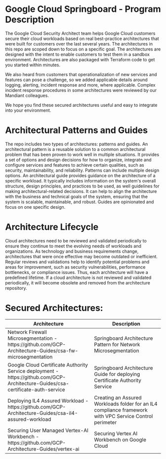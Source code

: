 # Google Cloud Springboard - Program Description

The Google Cloud Security Architect team helps Google Cloud customers secure their cloud workloads based on real best-practice architectures that were built for customers over the last several years. The architectures in this repo are scoped down to focus on a specific goal. The architectures are designed with the intent to enable customers to test them in a sandbox environment. Architectures are also packaged with Terraform code to get you started within minutes.

We also heard from customers that operationalization of new services and features can pose a challenge, so we added applicable details around logging, alerting, incident response and more, where applicable. Complex incident response procedures in some architectures were reviewed by our Mandiant colleagues. 

We hope you find these secured architectures useful and easy to integrate into your environment.


# Architectural Patterns and Guides

The repo includes two types of architectures: patterns and guides.
An architectural pattern is a reusable solution to a common architectural problem that has been proven to work well in multiple situations. It provides a set of options and design decisions for how to organize, integrate and configure services and features to achieve certain qualities, such as security, maintainability, and reliability. Patterns can include multiple design options.
An architectural guide provides guidance on the architecture of a specific workload. It typically includes information on the system's overall structure, design principles, and practices to be used, as well guidelines for making architectural-related decisions. It can help to align the architecture with the business and technical goals of the system, ensuring that the system is scalable, maintainable, and robust. Guides are opinionated and focus on one specific design.    



# Architecture Lifecycle

Cloud architectures need to be reviewed and validated periodically to ensure they continue to meet the evolving needs of workloads and organizations. As technology and business requirements change, architectures that were once effective may become outdated or inefficient. Regular reviews and validations help to identify potential problems and areas for improvement, such as security vulnerabilities, performance bottlenecks, or compliance issues. Thus, each architecture will have a predefined lifetime. If a cloud architecture is not reviewed and validated periodically, it will become obsolete and removed from the architecture repository. 

# Secured Architectures:

<table>
  <thead>
    <tr>
      <th>Architecture</th>
      <th>Description</th>
    </tr>
  </thead>
  <tbody>
    <tr>
      <td>Network Firewall Microsegmentation - https://github.com/GCP-Architecture-Guides/csa-fw-microsegmentation </td>
      <td>Springboard Architecture Pattern for Network Microsegmentation </td>
    </tr>
    <tr>
      <td>Google Cloud Certificate Authority Service deployment - https://github.com/GCP-Architecture-Guides/csa-certificate-auth-service </td>
      <td>Springboard Architecture Guide for deploying Certificate Authority Service</td>
    </tr>
    <tr>
      <td>Deploying IL4 Assured Workload - https://github.com/GCP-Architecture-Guides/csa-il4-assured-workload </td>
      <td>Creating an Assured Workloads folder for an IL4 compliance framework with VPC Service Control perimeter</td>
    </tr>
    <tr>
      <td>Securing User Managed Vertex-AI Workbench - https://github.com/GCP-Architecture-Guides/vertex-ai </td>
      <td>Securing Vertex AI Workbench on Google Cloud</td>
    </tr>
  </tbody>
</table>
